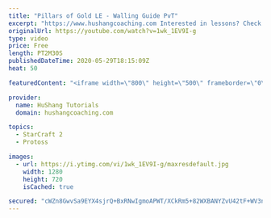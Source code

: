 ```yaml
---
title: "Pillars of Gold LE - Walling Guide PvT"
excerpt: "https://www.hushangcoaching.com Interested in lessons? Check out the website for more information ------------------------------------------------------------------------------------------------------- Want to support HuShang Tutorials directly? Patreon is a website where you can contribute a monthly"
originalUrl: https://youtube.com/watch?v=1wk_1EV9I-g
type: video
price: Free
length: PT2M30S
publishedDateTime: 2020-05-29T18:15:09Z
heat: 50

featuredContent: "<iframe width=\"800\" height=\"500\" frameborder=\"0\" src=\"https://www.youtube.com/embed/1wk_1EV9I-g\" allow=\"accelerometer; autoplay; encrypted-media; gyroscope; picture-in-picture\" allowfullscreen></iframe>"

provider:
  name: HuShang Tutorials
  domain: hushangcoaching.com

topics:
  - StarCraft 2
  - Protoss

images:
  - url: https://i.ytimg.com/vi/1wk_1EV9I-g/maxresdefault.jpg
    width: 1280
    height: 720
    isCached: true

secured: "cWZn8GwvSa9EYX4sjrQ+BxRNwIgmoAPWT/XCkRm5+82WXBANYZvU42tF+WV3nWi1Y+frWM2gnNBLPHA9qVFwShPAuAwX9V9lkBP1O1JkXgkInYvWsaKnQWpQiCRdRZf/Ff3TQw123BfLH+0ykqZXg2cca11JHPD0KEePM6QUZazv5lo/2nQImzLVgOfH99yuH/XXT7CfPmAOTXiKxrsNiAySEQAPX6I8FjgHENGpGYe0DApYEnMZiXhp1w+D6atQVQex0GR2hSrGuDOYm0fTEJRqdI1RSF9doG2ScG2FL3LptJXSxXEC5OdFOLKUmzKFsqtmlENdU4wqW8ch/rMkhPRjUwFiFKNUFZn/Nt/HRJzQhl0bwb+LLHz/rB2JTz1JFCG2yaaEiqxCrvOnx97CHyqLn1jMUAAORnauhjlM0Uo=;qn+TAtsR07CJ30xEGFnMpw=="
---
```



